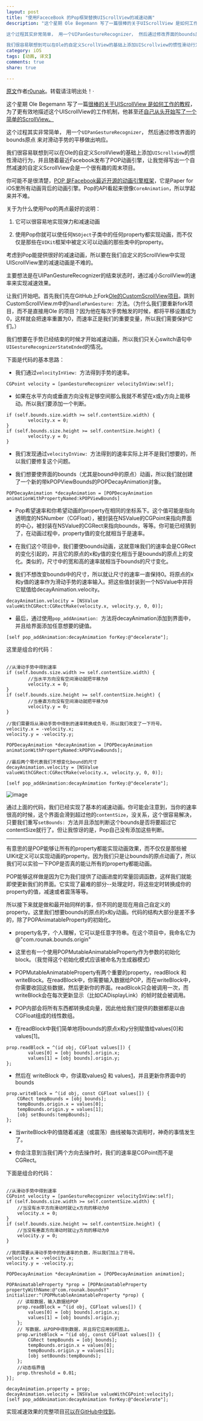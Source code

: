 ```yaml
---
layout: post  
title: "使用FaceceBook 的Pop框架替换UIScrollView的减速动画"
description: "这个星期 Ole Begemann 写了一篇很棒的关于UIScrollView 是如何工作的教程，为了更有效地描述这个UIScrollView的工作机制，他甚至还自己从头开始写了一个简单的ScrollView。

这个过程其实非常简单， 用一个UIPanGestureRecognizer， 然后通过修改界面的bounds原点 来对滑动手势的平移做出响应。

我们很容易联想到可以在Ole的自定义ScrollView的基础上添加UIScrollview的惯性滑动行为，并且随着最近Facebook发布了POP动画引擎，让我觉得写出一个自然减速的自定义ScrollView会是一个很有趣的周末项目。"  
category: iOS
tags: [动画, 译文]
comments: true 
share: true

---
```


[原文](http://iosdevtips.co/post/84571595353/replicating-uiscrollviews-deceleration-with-facebook?utm_campaign=iOS_Dev_Weekly_Issue_145&utm_medium=email&utm_source=iOS%2BDev%2BWeekly)作者[r0unak](https://twitter.com/r0unak)。转载请注明出处！·

这个星期 Ole Begemann 写了一篇[很棒的关于UIScrollView 是如何工作的教程](http://oleb.net/blog/2014/04/understanding-uiscrollview/)，为了更有效地描述这个UIScrollView的工作机制，他甚至还[自己从头开始写了一个简单的ScrollView。](https://github.com/ole/CustomScrollView)

这个过程其实非常简单， 用一个`UIPanGestureRecognizer`， 然后通过修改界面的bounds原点 来对滑动手势的平移做出响应。

我们很容易联想到可以在Ole的自定义ScrollView的基础上添加`UIScrollview`的惯性滑动行为，并且随着最近Facebook发布了POP动画引擎，让我觉得写出一个自然减速的自定义ScrollView会是一个很有趣的周末项目。

你可能不是很清楚，[POP 是Facebook最近开源的动画引擎框架](http://iosdevtips.co/post/84160910513/exploring-facebook-pop)，它是Paper for iOS里所有动画背后的动画引擎。Pop的API看起来很像`CoreAnimation`，所以学起来并不难。

关于为什么使用Pop的两点最好的说明：

1. 它可以很容易地实现弹力和减速动画

2. 使用Pop你就可以使任何`NSOject`子类中的任何property都实现动画，而不仅仅是那些在`UIKit`框架中被定义可以动画的那些类中的property。

考虑到Pop能提供很好的减速动画，所以要在我们自定义的ScrollView中实现UIScrollView里的减速动画是不难的。

主要想法是在UIPanGestureRecognizer的结束状态时，通过减小ScrollView的速率来实现减速效果。

让我们开始吧。首先我们先在GitHub上Fork[Ole的CustomScrollView项目](https://github.com/rounak/CustomScrollView)。跳到CustomScrollView.m中的`handlePanGesture: `方法。（为什么我们要重新fork项目，而不是直接用Ole 的项目？因为他在每次手势触发的时候，都将平移设置成为0，这样就会把速率重置为0，而速率正是我们的重要变量，所以我们需要保护它们。）

我们想要在手势已经结束的时候才开始减速动画，所以我们只关心switch语句中`UIGestureRecognizerStateEnded`的情况。

下面是代码的基本思路：

- 我们通过`velocityInView: `方法得到手势的速率。

```objc
CGPoint velocity = [panGestureRecognizer velocityInView:self];
```

- 如果在水平方向或垂直方向没有足够空间那么我就不希望在x或y方向上能移动。所以我们要添加一个判断。

```objc
if (self.bounds.size.width >= self.contentSize.width) {
	    velocity.x = 0;
}
if (self.bounds.size.height >= self.contentSize.height) {
	    velocity.y = 0;
}
```

- 我们发现通过`velocityInView: `方法得到的速率实际上并不是我们想要的，所以我们要修复这个问题。

- 我们想要使界面的bounds（尤其是bound中的原点）动画，所以我们就创建了一个新的带kPOPViewBounds的POPDecayAnimation对象。

```objc
POPDecayAnimation *decayAnimation = [POPDecayAnimation animationWithPropertyNamed:kPOPViewBounds]
```
 
- Pop希望速率和你希望动画的property在相同的坐标系下。这个值可能是指向透明度的NSNumber（CGFloat），被封装在NSValue的CGPoint来指向界面的中心，被封装在NSValue的CGRect来指向bounds，等等。你可能已经猜到了，在动画过程中，property值的变化就相当于是速率。

- 在我们这个项目中，我们要使bounds动画，这就意味我们的速率会是CGRect的变化引起的，并且它的原点的x和y值的变化相当于是bounds的原点上的变化。类似的，尺寸中的宽和高的速率就相当于bounds的尺寸变化。

- 我们不想改变bounds中的尺寸，所以就让尺寸的速率一直保持0。将原点的x和y值的速率作为滑动手势的速率输入。把这些值封装到一个NSValue中并将它赋值给decayAnimation.velocity。

```objc
decayAnimation.velocity = [NSValue valueWithCGRect:CGRectMake(velocity.x, velocity.y, 0, 0)];
```

- 最后，通过使用`pop_addAnimation: `方法将decayAnimation添加到界面中，并且给界面添加任意想要的键值。

```objc
[self pop_addAnimation:decayAnimation forKey:@"decelerate"];
```

这里是组合的代码：

```objc

//从滑动手势中得到速率
if (self.bounds.size.width >= self.contentSize.width) {
	    //当水平方向没有空间滑动就把平移为0
	    velocity.x = 0; 
}
if (self.bounds.size.height >= self.contentSize.height) {
	    //当垂直方向没有空间滑动就把平移为0
	    velocity.y = 0; 
}
 
//我们需要将从滑动手势中得到的速率转换成负号，所以我们改变了一下符号。
velocity.x = -velocity.x;
velocity.y = -velocity.y;
 
POPDecayAnimation *decayAnimation = [POPDecayAnimation animationWithPropertyNamed:kPOPViewBounds];
 
//最后两个零代表我们不想变化bound的尺寸
decayAnimation.velocity = [NSValue valueWithCGRect:CGRectMake(velocity.x, velocity.y, 0, 0)];
 
[self pop_addAnimation:decayAnimation forKey:@"decelerate"];
```

![image](http://media.tumblr.com/185a108dfa8a706c90985b18198bd39c/tumblr_inline_n4z4hwnQiv1qh9cw7.gif)

通过上面的代码，我们已经实现了基本的减速动画。你可能会注意到，当你的速率很高的时候，这个界面会滑到超过他的`contentSize`，没关系，这个很容易解决，只要我们重写`setBounds: `方法并且添加判断这个bounds是否将要超过它contentSize就行了。但让我惊讶的是，Pop自己没有添加这些判断。

-----

有意思的是POP能够让所有的property都能实现动画效果，而不仅仅是那些被UIKit定义可以实现动画的property。因为我们只是让bounds的原点动画了，所以我们可以实验一下POP是否真的能让所有的property都能动画。

POP能够这样做是因为它为我们提供了动画进度的常量回调函数，这样我们就能即使更新我们的界面。它实现了最难的部分--处理定时，将这些定时转换成你的property的值，减速或者震荡等等。

所以接下来就是做和最开始同样的事，但不同的是现在用自己自定义的property。这里我们想要bounds的原点的x和y动画。代码的结构大部分是差不多的，除了POPAnimatableProperty的初始化。

- property名字，个人理解，它可以是任意字符串。在这个项目中，我命名它为@"com.rounak.bounds.origin"

- 这里也有一个使用POPMutableAnimatableProperty作为参数的初始化block。（我觉得这个初始化模式应该被命名为生成器模式）

- POPMutableAnimatableProperty有两个重要的property，readBlock 和 writeBlock。在readBlock中，你需要输入数据给POP，而在writeBlock中，你需要收回这些数据，然后更新你的界面。readBlcok只会被调用一次，而writeBlock会在每次更新显示（比如CADisplayLink）的帧时就会被调用。

- POP内部会将所有东西都转换成向量，因此他给我们提供的数据都是以由CGFloat组成的线性数组。

- 在readBlock中我们简单地将bounds的原点x和y分别赋值给values[0]和values[1]。

```objc
prop.readBlock = ^(id obj, CGFloat values[]) {
	    values[0] = [obj bounds].origin.x;
        values[1] = [obj bounds].origin.y;
};
```

- 然后在 writeBlock 中，你读取values[0](bounds.origin.x) 和 values[1](bounds.origin.y)，并且更新你界面中的bounds

```objc
prop.writeBlock = ^(id obj, const CGFloat values[]) {
    CGRect tempBounds = [obj bounds];
    tempBounds.origin.x = values[0];
    tempBounds.origin.y = values[1];
    [obj setBounds:tempBounds];
};
```

- 当writeBlock中的值随着减速（或震荡）曲线被每次调用时，神奇的事情发生了。

- 你会注意到当我们两个方向去操作时，我们的速率是CGPoint而不是CGRect。

下面是组合的代码：

```objc

//从滑动手势中得到速率
CGPoint velocity = [panGestureRecognizer velocityInView:self];
if (self.bounds.size.width >= self.contentSize.width) {
    //当没有水平方向滑动时就让x方向的移动为0
    velocity.x = 0;
}
if (self.bounds.size.height >= self.contentSize.height) {
    //当没有垂直方向滑动时就让y方向的移动为0
    velocity.y = 0;
}
 
//我的需要从滑动手势中的到速率的负数，所以我们加上了符号。
velocity.x = -velocity.x;
velocity.y = -velocity.y;
 
POPDecayAnimation *decayAnimation = [POPDecayAnimation animation];
 
POPAnimatableProperty *prop = [POPAnimatableProperty propertyWithName:@"com.rounak.boundsY" initializer:^(POPMutableAnimatableProperty *prop) {
    // 读取数据，输入数据给POP
    prop.readBlock = ^(id obj, CGFloat values[]) {
        values[0] = [obj bounds].origin.x;
        values[1] = [obj bounds].origin.y;
    };
    // 写数据，从POP中得到数据，并且将它应用到视图上。
    prop.writeBlock = ^(id obj, const CGFloat values[]) {
        CGRect tempBounds = [obj bounds];
        tempBounds.origin.x = values[0];
        tempBounds.origin.y = values[1];
        [obj setBounds:tempBounds];
    };
    //动态临界值
    prop.threshold = 0.01;
}];
 
decayAnimation.property = prop;
decayAnimation.velocity = [NSValue valueWithCGPoint:velocity];
[self pop_addAnimation:decayAnimation forKey:@"decelerate"];

```

实现减速效果的完整项目[可以在GitHub中找到](https://github.com/rounak/CustomScrollView/tree/custom-scroll-with-pop)。